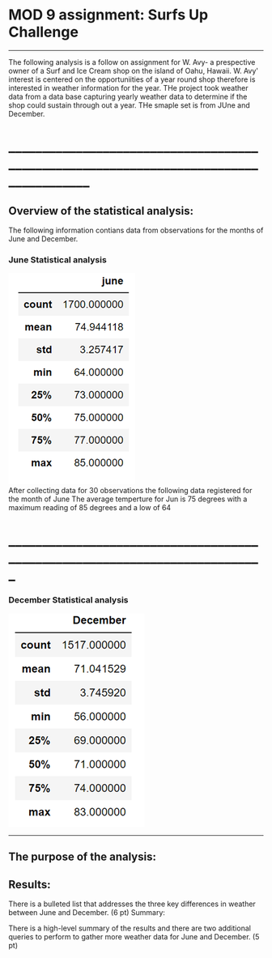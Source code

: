 # MOD 9 assignment: Surfs Up Challenge
************************************************************************
The following analysis is a follow on assignment for W. Avy- a prespective owner of a Surf and Ice Cream shop on the island of Oahu, Hawaii.
W. Avy' interest is centered on the opportuniities of a year round shop therefore is interested in weather information for the year. THe project took weather data from a data base capturing yearly weather data to determine if the shop could sustain through out a year. THe smaple set is from JUne and December.
# ______________________________________________________________________________________
## Overview of the statistical analysis:
The following information contians data from observations for the months of June and December. 

### June Statistical analysis
![June descriptional data](https://github.com/JBtallgrass/surfs_up/blob/main/JUN_Desc.png)  
After collecting data for 30 observations the following data registered for the month of June
The average temperture for Jun is 75 degrees with a maximum reading of 85 degrees and a low of 64
# ___________________________________________________________________________
### December Statistical analysis
![December descriptional data](https://github.com/JBtallgrass/surfs_up/blob/main/DEC_Desc.png) 




__________________________________________________________________________________________
## The purpose of the analysis:

## Results:

There is a bulleted list that addresses the three key differences in weather between June and December. (6 pt)
Summary:

There is a high-level summary of the results and there are two additional queries to perform to gather more weather data for June and December. (5 pt)
